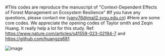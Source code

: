 #This codes are reproduce the manuscript of "Context-Dependent Effects of Forest Management on Ecosystem Resilience"
#If you have any questions, please contact me (yany76@mail2.sysu.edu.cn)
#Here are some core codes. We appreciate the opening codes of Taylor smith and Zeqin Huang. It really help a lot for this study.
Ref: https://www.nature.com/articles/s41559-023-02194-7 and https://github.com/huangzq681

![image](https://github.com/user-attachments/assets/740bb939-2170-40a8-b8cd-461ef5d4a631)
